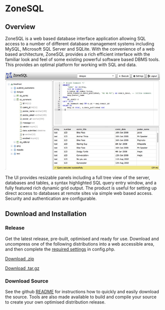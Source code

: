 # ZoneSQL

## Overview

ZoneSQL is a web based database interface application allowing SQL access to a 
number of different database management systems including MySQL, Microsoft SQL 
Server and SQLite. With the convenience of a web based architecture, ZoneSQL 
provides a rich efficient interface with the familiar look and feel of some 
existing powerful software based DBMS tools. This provides an optimal platform 
for working with SQL and data. 

<img src="zonesql_screenshot.jpg" alt="ZoneSQL screenshot" />

The UI provides resizable panels including a full tree view of the server,
databases and tables, a syntax highlighted SQL query entry window, and a fully 
featured rich dynamic grid output. The product is useful for setting up direct 
access to databases at remote sites via simple web based access. Security and 
authentication are configurable.

## Download and Installation

### Release
Get the latest release, pre-built, optimised and ready for use. Download and uncompress one of the following distributions into a web accessible area, and then complete the [required settings](https://github.com/zonesql/zonesql#configuration) in config.php. 

<a href="https://github.com/zonesql/zonesql/releases/download/v1.0.0/zonesql-v1.0.0.zip" id="download-zip" class="button" download><span>Download .zip</span></a>

<a href="https://github.com/zonesql/zonesql/releases/download/v1.0.0/zonesql-v1.0.0.tar.gz" id="download-tar-gz" class="button" download><span>Download .tar.gz</span></a>

### Download Source
See the github [README](https://github.com/zonesql/zonesql#download-source) for instructions how to quickly and easily download the source. Tools are also made available to build and compile your source to create your own optimised distribution release.

